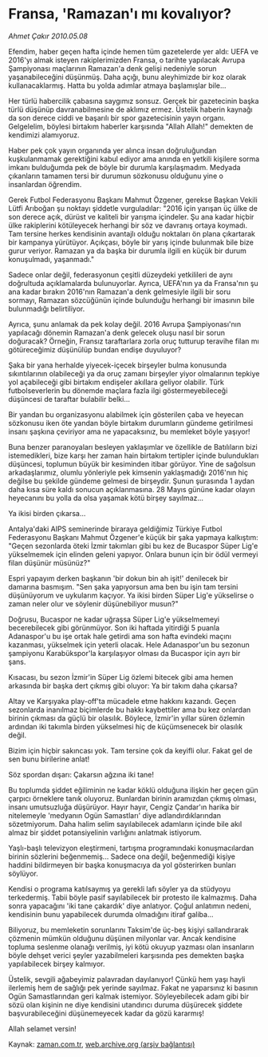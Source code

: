 # Fransa, 'Ramazan'ı mı kovalıyor?

*Ahmet Çakır 2010.05.08*

<tr><td class="metin" colspan="2" style="padding-top: 20px; padding-left: 5px; ">Efendim, haber geçen hafta içinde hemen tüm gazetelerde yer aldı: UEFA ve 2016'yı almak isteyen rakiplerimizden Fransa, o tarihte yapılacak Avrupa Şampiyonası maçlarının Ramazan'a denk gelişi nedeniyle sorun yaşanabileceğini düşünmüş. Daha açığı, bunu aleyhimizde bir koz olarak kullanacaklarmış. Hatta bu yolda adımlar atmaya başlamışlar bile...</td></tr><tr><td class="metin" colspan="2" style="padding-top: 20px; padding-left: 5px; "><p>Her türlü habercilik çabasına saygımız sonsuz. Gerçek bir gazetecinin başka türlü düşünüp davranabilmesine de aklımız ermez. Üstelik haberin kaynağı da son derece ciddi ve başarılı bir spor gazetecisinin yayın organı. Gelgelelim, böylesi birtakım haberler karşısında "Allah Allah!" demekten de kendimizi alamıyoruz.
<p>Haber pek çok yayın organında yer alınca insan doğruluğundan kuşkulanmamak gerektiğini kabul ediyor ama anında en yetkili kişilere sorma imkanı bulduğumda pek de böyle bir durumla karşılaşmadım. Medyada çıkanların tamamen tersi bir durumun sözkonusu olduğunu yine o insanlardan öğrendim.
<p>Gerek Futbol Federasyonu Başkanı Mahmut Özgener, gerekse Başkan Vekili Lütfi Arıboğan şu noktayı şiddetle vurguladılar: "2016 için yarışan üç ülke de son derece açık, dürüst ve kaliteli bir yarışma içindeler. Şu ana kadar hiçbir ülke rakiplerini kötüleyecek herhangi bir söz ve davranış ortaya koymadı. Tam tersine herkes kendisinin avantajlı olduğu noktaları ön plana çıkartarak bir kampanya yürütüyor. Açıkçası, böyle bir yarış içinde bulunmak bile bize gurur veriyor. Ramazan ya da başka bir durumla ilgili en küçük bir durum konuşulmadı, yaşanmadı."
<p>Sadece onlar değil, federasyonun çeşitli düzeydeki yetkilileri de aynı doğrultuda açıklamalarda bulunuyorlar. Ayrıca, UEFA'nın ya da Fransa'nın şu ana kadar bırakın 2016'nın Ramazan'a denk gelmesiyle ilgili bir soru sormayı, Ramazan sözcüğünün içinde bulunduğu herhangi bir imasının bile bulunmadığı belirtiliyor.
<p>Ayrıca, şunu anlamak da pek kolay değil. 2016 Avrupa Şampiyonası'nın yapılacağı dönemin Ramazan'a denk gelecek oluşu nasıl bir sorun doğuracak? Örneğin, Fransız taraftarlara zorla oruç tutturup teravihe filan mı götüreceğimiz düşünülüp bundan endişe duyuluyor?
<p>Şaka bir yana herhalde yiyecek-içecek birşeyler bulma konusunda sıkıntılarının olabileceği ya da oruç zamanı birşeyler yiyor olmalarının tepkiye yol açabileceği gibi birtakım endişeler akıllara geliyor olabilir. Türk futbolseverlerin bu dönemde maçlara fazla ilgi göstermeyebileceği düşüncesi de taraftar bulabilir belki...
<p>Bir yandan bu organizasyonu alabilmek için gösterilen çaba ve heyecan sözkonusu iken öte yandan böyle birtakım durumların gündeme getirilmesi insanı şaşkına çeviriyor ama ne yapacaksınız, bu memleket böyle yaşıyor!
<p>Buna benzer paranoyaları besleyen yaklaşımlar ve özellikle de Batılıların bizi istemedikleri, bize karşı her zaman hain birtakım tertipler içinde bulundukları düşüncesi, toplumun büyük bir kesiminden itibar görüyor. Yine de sağolsun arkadaşlarımız, olumlu yönleriyle pek kimsenin yaklaşmadığı 2016'nın hiç değilse bu şekilde gündeme gelmesi de birşeydir. Şunun şurasında 1 aydan daha kısa süre kaldı sonucun açıklanmasına. 28 Mayıs gününe kadar olayın heyecanını bu yolla da olsa yaşamak kötü birşey sayılmaz... 
<p>Ya ikisi birden çıkarsa...
<p>Antalya'daki AIPS seminerinde biraraya geldiğimiz Türkiye Futbol Federasyonu Başkanı Mahmut Özgener'e küçük bir şaka yapmaya kalkıştım: "Geçen sezonlarda öteki İzmir takımları gibi bu kez de Bucaspor Süper Lig'e yükselmemek için elinden geleni yapıyor. Onlara bunun için bir ödül vermeyi filan düşünür müsünüz?"
<p>Espri yapayım derken başkanın 'bir dokun bin ah işit!' denilecek bir damarına basmışım. "Sen şaka yapıyorsun ama ben bu işin tam tersini düşünüyorum ve uykularım kaçıyor. Ya ikisi birden Süper Lig'e yükselirse o zaman neler olur ve söylenir düşünebiliyor musun?"
<p>Doğrusu, Bucaspor ne kadar uğraşsa Süper Lig'e yükselmemeyi becerebilecek gibi görünmüyor. Son iki haftada yitirdiği 5 puanla Adanaspor'u bu işe ortak hale getirdi ama son hafta evindeki maçını kazanması, yükselmek için yeterli olacak. Hele Adanaspor'un bu sezonun şampiyonu Karabükspor'la karşılaşıyor olması da Bucaspor için ayrı bir şans.
<p>Kısacası, bu sezon İzmir'in Süper Lig özlemi bitecek gibi ama hemen arkasında bir başka dert çıkmış gibi oluyor: Ya bir takım daha çıkarsa?
<p>Altay ve Karşıyaka play-off'ta mücadele etme hakkını kazandı. Geçen sezonlarda inanılmaz biçimlerde bu hakkı kaybettiler ama bu kez onlardan birinin çıkması da güçlü bir olasılık. Böylece, İzmir'in yıllar süren özlemin ardından iki takımla birden yükselmesi hiç de küçümsenecek bir olasılık değil.
<p>Bizim için hiçbir sakıncası yok. Tam tersine çok da keyifli olur. Fakat gel de sen bunu birilerine anlat!
<p>Söz spordan dışarı: Çakarsın ağzına iki tane!
<p>Bu toplumda şiddet eğiliminin ne kadar köklü olduğuna ilişkin her geçen gün çarpıcı örneklere tanık oluyoruz. Bunlardan birinin aramızdan çıkmış olması, insanı umutsuzluğa düşürüyor. Hayır hayır, Cengiz Çandar'ın harika bir nitelemeyle 'medyanın Ogün Samastları' diye adlandırdıklarından sözetmiyorum. Daha halim selim sayılabilecek adamların içinde bile akıl almaz bir şiddet potansiyelinin varlığını anlatmak istiyorum.
<p>Yaşlı-başlı televizyon eleştirmeni, tartışma programındaki konuşmacılardan birinin sözlerini beğenmemiş... Sadece ona değil, beğenmediği kişiye haddini bildirmeyen bir başka konuşmacıya da yol gösterirken bunları söylüyor.
<p>Kendisi o programa katılsaymış ya gerekli lafı söyler ya da stüdyoyu terkedermiş. Tabii böyle pasif sayılabilecek bir protesto ile kalmazmış. Daha sonra yapacağını 'iki tane çakardık' diye anlatıyor. Çoğul anlatımın nedeni, kendisinin bunu yapabilecek durumda olmadığını itiraf galiba...
<p>Biliyoruz, bu memleketin sorunlarını Taksim'de üç-beş kişiyi sallandırarak çözmenin mümkün olduğunu düşünen milyonlar var. Ancak kendisine topluma seslenme olanağı verilmiş, iyi kötü okuyup yazması olan insanların böyle dehşet verici şeyler yazabilmeleri karşısında pes demekten başka yapılabilecek birşey kalmıyor.
<p>Üstelik, sevgili ağabeyimiz palavradan dayılanıyor! Çünkü hem yaşı hayli ilerlemiş hem de sağlığı pek yerinde sayılmaz. Fakat ne yaparsınız ki basının Ogün Samastlarından geri kalmak istemiyor. Söyleyebilecek adam gibi bir sözü olan kişinin ne diye kendisini utandırıcı duruma düşürecek şiddete başvurabileceğini düşünemeyecek kadar da gözü kararmış!
<p>Allah selamet versin! <br/></p></p></p></p></p></p></p></p></p></p></p></p></p></p></p></p></p></p></p></p></p></p></td></tr>

Kaynak: [zaman.com.tr](http://zaman.com.tr/yazar.do?yazino=981715), [web.archive.org (arşiv bağlantısı)](http://web.archive.org/web/20100514052929/http://www.zaman.com.tr:80/yazar.do?yazino=981715)
